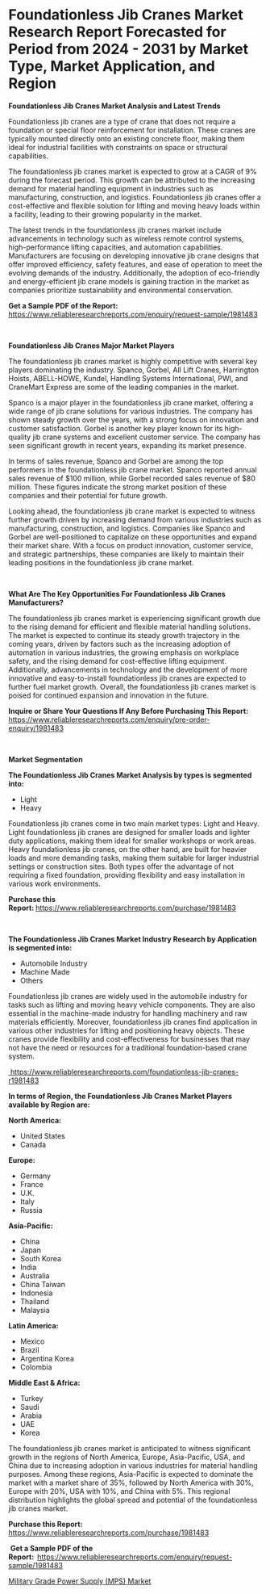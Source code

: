 <p><h1>Foundationless Jib Cranes Market Research Report Forecasted for Period from 2024 -  2031 by Market Type, Market Application, and Region</h1></p><p><strong>Foundationless Jib Cranes Market Analysis and Latest Trends</strong></p>
<p><p>Foundationless jib cranes are a type of crane that does not require a foundation or special floor reinforcement for installation. These cranes are typically mounted directly onto an existing concrete floor, making them ideal for industrial facilities with constraints on space or structural capabilities.</p><p>The foundationless jib cranes market is expected to grow at a CAGR of 9% during the forecast period. This growth can be attributed to the increasing demand for material handling equipment in industries such as manufacturing, construction, and logistics. Foundationless jib cranes offer a cost-effective and flexible solution for lifting and moving heavy loads within a facility, leading to their growing popularity in the market.</p><p>The latest trends in the foundationless jib cranes market include advancements in technology such as wireless remote control systems, high-performance lifting capacities, and automation capabilities. Manufacturers are focusing on developing innovative jib crane designs that offer improved efficiency, safety features, and ease of operation to meet the evolving demands of the industry. Additionally, the adoption of eco-friendly and energy-efficient jib crane models is gaining traction in the market as companies prioritize sustainability and environmental conservation.</p></p>
<p><strong>Get a Sample PDF of the Report:&nbsp;</strong> <a href="https://www.reliableresearchreports.com/enquiry/request-sample/1981483">https://www.reliableresearchreports.com/enquiry/request-sample/1981483</a></p>
<p>&nbsp;</p>
<p><strong>Foundationless Jib Cranes Major Market Players</strong></p>
<p><p>The foundationless jib cranes market is highly competitive with several key players dominating the industry. Spanco, Gorbel, All Lift Cranes, Harrington Hoists, ABELL-HOWE, Kundel, Handling Systems International, PWI, and CraneMart Express are some of the leading companies in the market.</p><p>Spanco is a major player in the foundationless jib crane market, offering a wide range of jib crane solutions for various industries. The company has shown steady growth over the years, with a strong focus on innovation and customer satisfaction. Gorbel is another key player known for its high-quality jib crane systems and excellent customer service. The company has seen significant growth in recent years, expanding its market presence.</p><p>In terms of sales revenue, Spanco and Gorbel are among the top performers in the foundationless jib crane market. Spanco reported annual sales revenue of $100 million, while Gorbel recorded sales revenue of $80 million. These figures indicate the strong market position of these companies and their potential for future growth.</p><p>Looking ahead, the foundationless jib crane market is expected to witness further growth driven by increasing demand from various industries such as manufacturing, construction, and logistics. Companies like Spanco and Gorbel are well-positioned to capitalize on these opportunities and expand their market share. With a focus on product innovation, customer service, and strategic partnerships, these companies are likely to maintain their leading positions in the foundationless jib crane market.</p></p>
<p>&nbsp;</p>
<p><strong>What Are The Key Opportunities For Foundationless Jib Cranes Manufacturers?</strong></p>
<p><p>The foundationless jib cranes market is experiencing significant growth due to the rising demand for efficient and flexible material handling solutions. The market is expected to continue its steady growth trajectory in the coming years, driven by factors such as the increasing adoption of automation in various industries, the growing emphasis on workplace safety, and the rising demand for cost-effective lifting equipment. Additionally, advancements in technology and the development of more innovative and easy-to-install foundationless jib cranes are expected to further fuel market growth. Overall, the foundationless jib cranes market is poised for continued expansion and innovation in the future.</p></p>
<p><strong>Inquire or Share Your Questions If Any Before Purchasing This Report:</strong> <a href="https://www.reliableresearchreports.com/enquiry/pre-order-enquiry/1981483">https://www.reliableresearchreports.com/enquiry/pre-order-enquiry/1981483</a></p>
<p>&nbsp;</p>
<p><strong>Market Segmentation</strong></p>
<p><strong>The Foundationless Jib Cranes Market Analysis by types is segmented into:</strong></p>
<p><ul><li>Light</li><li>Heavy</li></ul></p>
<p><p>Foundationless jib cranes come in two main market types: Light and Heavy. Light foundationless jib cranes are designed for smaller loads and lighter duty applications, making them ideal for smaller workshops or work areas. Heavy foundationless jib cranes, on the other hand, are built for heavier loads and more demanding tasks, making them suitable for larger industrial settings or construction sites. Both types offer the advantage of not requiring a fixed foundation, providing flexibility and easy installation in various work environments.</p></p>
<p><strong>Purchase this Report:&nbsp;</strong><a href="https://www.reliableresearchreports.com/purchase/1981483">https://www.reliableresearchreports.com/purchase/1981483</a></p>
<p>&nbsp;</p>
<p><strong>The Foundationless Jib Cranes Market Industry Research by Application is segmented into:</strong></p>
<p><ul><li>Automobile Industry</li><li>Machine Made</li><li>Others</li></ul></p>
<p><p>Foundationless jib cranes are widely used in the automobile industry for tasks such as lifting and moving heavy vehicle components. They are also essential in the machine-made industry for handling machinery and raw materials efficiently. Moreover, foundationless jib cranes find application in various other industries for lifting and positioning heavy objects. These cranes provide flexibility and cost-effectiveness for businesses that may not have the need or resources for a traditional foundation-based crane system.</p></p>
<p><a href="https://www.reliableresearchreports.com/foundationless-jib-cranes-r1981483">&nbsp;https://www.reliableresearchreports.com/foundationless-jib-cranes-r1981483</a></p>
<p><strong>In terms of Region, the Foundationless Jib Cranes Market Players available by Region are:</strong></p>
<p>
    <p> <strong> North America: </strong>
        <ul>
            <li>United States</li>
            <li>Canada</li>
        </ul>
        </p> 
    <p> <strong> Europe: </strong>
        <ul>
            <li>Germany</li>
            <li>France</li>
            <li>U.K.</li>
            <li>Italy</li>
            <li>Russia</li>
        </ul>
        </p> 
    <p> <strong> Asia-Pacific: </strong>
        <ul>
            <li>China</li>
            <li>Japan</li>
            <li>South Korea</li>
            <li>India</li>
            <li>Australia</li>
            <li>China Taiwan</li>
            <li>Indonesia</li>
            <li>Thailand</li>
            <li>Malaysia</li>
        </ul>
        </p> 
    <p> <strong> Latin America: </strong>
        <ul>
            <li>Mexico</li>
            <li>Brazil</li>
            <li>Argentina Korea</li>
            <li>Colombia</li>
        </ul>
        </p> 
    <p> <strong> Middle East & Africa: </strong>
        <ul>
            <li>Turkey</li>
            <li>Saudi</li>
            <li>Arabia</li>
            <li>UAE</li>
            <li>Korea</li>
        </ul>
    </p>
    </p>
<p><p>The foundationless jib cranes market is anticipated to witness significant growth in the regions of North America, Europe, Asia-Pacific, USA, and China due to increasing adoption in various industries for material handling purposes. Among these regions, Asia-Pacific is expected to dominate the market with a market share of 35%, followed by North America with 30%, Europe with 20%, USA with 10%, and China with 5%. This regional distribution highlights the global spread and potential of the foundationless jib cranes market.</p></p>
<p><strong>Purchase this Report: </strong><a href="https://www.reliableresearchreports.com/purchase/1981483">https://www.reliableresearchreports.com/purchase/1981483</a></p>
<p>&nbsp;<strong>Get a Sample PDF of the Report:&nbsp;&nbsp;</strong><a href="https://www.reliableresearchreports.com/enquiry/request-sample/1981483">https://www.reliableresearchreports.com/enquiry/request-sample/1981483</a></p>
<p><strong></strong></p>
<p><p><a href="https://github.com/BeauGrant71/Market-Research-Report-List-1/blob/main/military-grade-power-supply-mps-market.md">Military Grade Power Supply (MPS) Market</a></p></p>